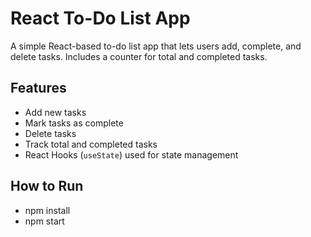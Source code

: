 # React To-Do List App

A simple React-based to-do list app that lets users add, complete, and delete tasks. Includes a counter for total and completed tasks.

## Features
- Add new tasks
- Mark tasks as complete
- Delete tasks
- Track total and completed tasks
- React Hooks (`useState`) used for state management

## How to Run
- npm install
- npm start
